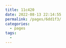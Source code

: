 ```yaml
---
title: 11c420
date: 2022-08-13 22:14:55
permalink: /pages/6dd1f3/
categories:
  - pages
tags:
  - 
---
```

